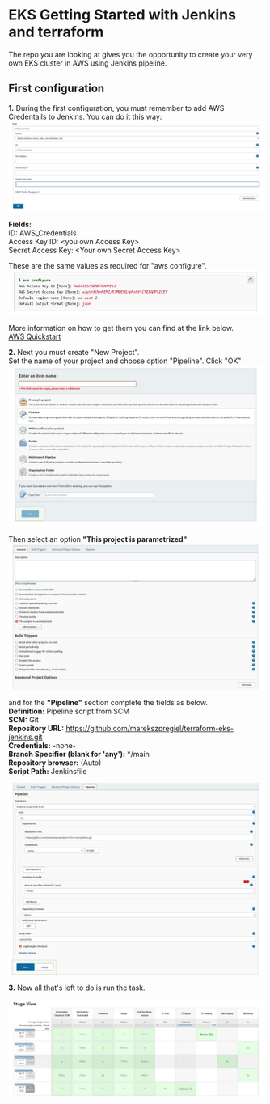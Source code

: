 # EKS Getting Started with Jenkins and terraform

The repo you are looking at gives you the opportunity to create your very own EKS cluster in AWS using Jenkins pipeline.

## First configuration
**1.** During the first configuration, you must remember to add AWS Credentails to Jenkins.
You can do it this way: 
![alt text](https://github.com/marekszpregiel/terraform-eks-jenkins/blob/main/images/aws_credentials.jpg?raw=true)

**Fields:**  
ID: AWS_Credentials  
Access Key ID: \<you own Access Key>  
Secret Access Key: \<Your own Secret Access Key>  

These are the same values as required for "aws configure".  
![alt text](https://github.com/marekszpregiel/terraform-eks-jenkins/blob/main/images/aws_configure.jpg?raw=true)
  
More information on how to get them you can find at the link below.  
[AWS Quickstart](https://docs.aws.amazon.com/cli/latest/userguide/cli-configure-quickstart.html)

**2.** Next you must create "New Project".  
Set the name of your project and choose option "Pipeline". Click "OK"  
![alt text](https://github.com/marekszpregiel/terraform-eks-jenkins/blob/main/images/new_job_1.jpg?raw=true)

Then select an option **"This project is parametrized"**  
![alt text](https://github.com/marekszpregiel/terraform-eks-jenkins/blob/main/images/new_job_2.jpg?raw=true)

and for the **"Pipeline"** section complete the fields as below.  
**Definition:** Pipeline script from SCM  
**SCM:** Git  
**Repository URL:** https://github.com/marekszpregiel/terraform-eks-jenkins.git  
**Credentials:** -none-  
**Branch Specifier (blank for 'any'):** */main  
**Repository browser:** (Auto)  
**Script Path:** Jenkinsfile  

![alt text](https://github.com/marekszpregiel/terraform-eks-jenkins/blob/main/images/new_job_3.jpg?raw=true)


**3.** Now all that's left to do is run the task. 

![alt text](https://github.com/marekszpregiel/terraform-eks-jenkins/blob/main/images/jenkins_stage_view.jpg?raw=true)
